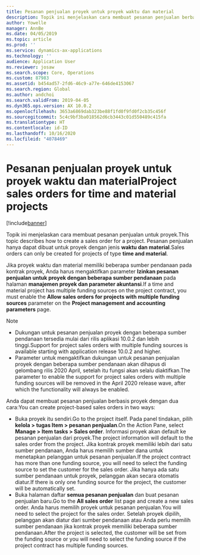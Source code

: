 ```yaml
---
title: Pesanan penjualan proyek untuk proyek waktu dan material
description: Topik ini menjelaskan cara membuat pesanan penjualan berbasis proyek untuk proyek waktu dan material.
author: Yowelle
manager: AnnBe
ms.date: 04/05/2019
ms.topic: article
ms.prod: ''
ms.service: dynamics-ax-applications
ms.technology: ''
audience: Application User
ms.reviewer: josaw
ms.search.scope: Core, Operations
ms.custom: 87983
ms.assetid: b454ad57-2fd6-46c9-a77e-646de4153067
ms.search.region: Global
ms.author: andchoi
ms.search.validFrom: 2019-04-05
ms.dyn365.ops.version: AX 10.0.2
ms.openlocfilehash: 3653a6869dab323be88f1fd0f9fd0f2cb35c456f
ms.sourcegitcommit: 5c4c9bf3ba018562d6cb3443c01d550489c415fa
ms.translationtype: HT
ms.contentlocale: id-ID
ms.lasthandoff: 10/16/2020
ms.locfileid: "4078469"
---
```

# <a name="project-sales-orders-for-time-and-material-projects"></a><span data-ttu-id="9b5e2-103">Pesanan penjualan proyek untuk proyek waktu dan material</span><span class="sxs-lookup"><span data-stu-id="9b5e2-103">Project sales orders for time and material projects</span></span>

[!include[banner](../includes/banner.md)]

<span data-ttu-id="9b5e2-104">Topik ini menjelaskan cara membuat pesanan penjualan untuk proyek.</span><span class="sxs-lookup"><span data-stu-id="9b5e2-104">This topic describes how to create a sales order for a project.</span></span> <span data-ttu-id="9b5e2-105">Pesanan penjualan hanya dapat dibuat untuk proyek dengan jenis **waktu dan material**.</span><span class="sxs-lookup"><span data-stu-id="9b5e2-105">Sales orders can only be created for projects of type **time and material**.</span></span>

<span data-ttu-id="9b5e2-106">Jika proyek waktu dan material memiliki beberapa sumber pendanaan pada kontrak proyek, Anda harus mengaktifkan parameter **Izinkan pesanan penjualan untuk proyek dengan beberapa sumber pendanaan** pada halaman **manajemen proyek dan parameter akuntansi**.</span><span class="sxs-lookup"><span data-stu-id="9b5e2-106">If a time and material project has multiple funding sources on the project contract, you must enable the **Allow sales orders for projects with multiple funding sources** parameter on the **Project management and accounting parameters** page.</span></span> 

> [!NOTE]
> - <span data-ttu-id="9b5e2-107">Dukungan untuk pesanan penjualan proyek dengan beberapa sumber pendanaan tersedia mulai dari rilis aplikasi 10.0.2 dan lebih tinggi.</span><span class="sxs-lookup"><span data-stu-id="9b5e2-107">Support for project sales orders with multiple funding sources is available starting with application release 10.0.2 and higher.</span></span>
> - <span data-ttu-id="9b5e2-108">Parameter untuk mengaktifkan dukungan untuk pesanan penjualan proyek dengan beberapa sumber pendanaan akan dihapus di gelombang rilis 2020 April, setelah itu fungsi akan selalu diaktifkan.</span><span class="sxs-lookup"><span data-stu-id="9b5e2-108">The parameter to enable the support for project sales orders with multiple funding sources will be removed in the April 2020 release wave, after which the functionality will always be enabled.</span></span>

<span data-ttu-id="9b5e2-109">Anda dapat membuat pesanan penjualan berbasis proyek dengan dua cara:</span><span class="sxs-lookup"><span data-stu-id="9b5e2-109">You can create project-based sales orders in two ways:</span></span>

- <span data-ttu-id="9b5e2-110">Buka proyek itu sendiri.</span><span class="sxs-lookup"><span data-stu-id="9b5e2-110">Go to the project itself.</span></span> <span data-ttu-id="9b5e2-111">Pada panel tindakan, pilih **kelola > tugas Item > pesanan penjualan**.</span><span class="sxs-lookup"><span data-stu-id="9b5e2-111">On the Action Pane, select **Manage > Item tasks > Sales order**.</span></span> <span data-ttu-id="9b5e2-112">Informasi proyek akan default ke pesanan penjualan dari proyek.</span><span class="sxs-lookup"><span data-stu-id="9b5e2-112">The project information will default to the sales order from the project.</span></span> <span data-ttu-id="9b5e2-113">Jika kontrak proyek memiliki lebih dari satu sumber pendanaan, Anda harus memilih sumber dana untuk menetapkan pelanggan untuk pesanan penjualan.</span><span class="sxs-lookup"><span data-stu-id="9b5e2-113">If the project contract has more than one funding source, you will need to select the funding source to set the customer for the sales order.</span></span> <span data-ttu-id="9b5e2-114">Jika hanya ada satu sumber pendanaan untuk proyek, pelanggan akan secara otomatis diatur.</span><span class="sxs-lookup"><span data-stu-id="9b5e2-114">If there is only one funding source for the project, the customer will be automatically set.</span></span>
- <span data-ttu-id="9b5e2-115">Buka halaman daftar **semua pesanan penjualan** dan buat pesanan penjualan baru.</span><span class="sxs-lookup"><span data-stu-id="9b5e2-115">Go to the **All sales order** list page and create a new sales order.</span></span> <span data-ttu-id="9b5e2-116">Anda harus memilih proyek untuk pesanan penjualan.</span><span class="sxs-lookup"><span data-stu-id="9b5e2-116">You will need to select the project for the sales order.</span></span> <span data-ttu-id="9b5e2-117">Setelah proyek dipilih, pelanggan akan diatur dari sumber pendanaan atau Anda perlu memilih sumber pendanaan jika kontrak proyek memiliki beberapa sumber pendanaan.</span><span class="sxs-lookup"><span data-stu-id="9b5e2-117">After the project is selected, the customer will be set from the funding source or you will need to select the funding source if the project contract has multiple funding sources.</span></span>

